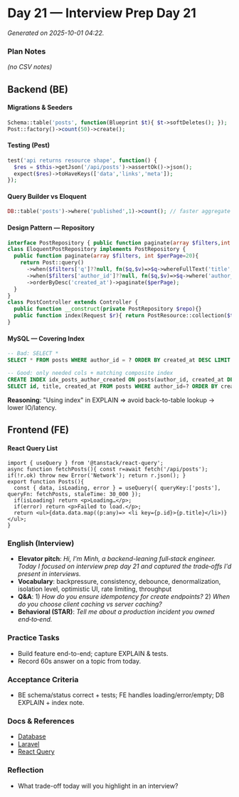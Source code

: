 # Day 21 — Interview Prep Day 21

_Generated on 2025-10-01 04:22._

### Plan Notes
_(no CSV notes)_

## Backend (BE)

#### Migrations & Seeders
```php
Schema::table('posts', function(Blueprint $t){ $t->softDeletes(); });
Post::factory()->count(50)->create();
```

#### Testing (Pest)
```php
test('api returns resource shape', function() {
  $res = $this->getJson('/api/posts')->assertOk()->json();
  expect($res)->toHaveKeys(['data','links','meta']);
});
```

#### Query Builder vs Eloquent
```php
DB::table('posts')->where('published',1)->count(); // faster aggregate
```

#### Design Pattern — Repository
```php
interface PostRepository { public function paginate(array $filters,int $perPage=20): \Illuminate\Contracts\Pagination\LengthAwarePaginator; }
class EloquentPostRepository implements PostRepository {
  public function paginate(array $filters, int $perPage=20){
    return Post::query()
      ->when($filters['q']??null, fn($q,$v)=>$q->whereFullText('title',$v))
      ->when($filters['author_id']??null, fn($q,$v)=>$q->where('author_id',$v))
      ->orderByDesc('created_at')->paginate($perPage);
  }
}
class PostController extends Controller {
  public function __construct(private PostRepository $repo){}
  public function index(Request $r){ return PostResource::collection($this->repo->paginate($r->all())); }
}
```

#### MySQL — Covering Index
```sql
-- Bad: SELECT *
SELECT * FROM posts WHERE author_id = ? ORDER BY created_at DESC LIMIT 20;

-- Good: only needed cols + matching composite index
CREATE INDEX idx_posts_author_created ON posts(author_id, created_at DESC);
SELECT id, title, created_at FROM posts WHERE author_id=? ORDER BY created_at DESC LIMIT 20;
```
**Reasoning**: "Using index" in EXPLAIN => avoid back-to-table lookup → lower IO/latency.


## Frontend (FE)

#### React Query List
```tsx
import { useQuery } from '@tanstack/react-query';
async function fetchPosts(){ const r=await fetch('/api/posts'); if(!r.ok) throw new Error('Network'); return r.json(); }
export function Posts(){
  const { data, isLoading, error } = useQuery({ queryKey:['posts'], queryFn: fetchPosts, staleTime: 30_000 });
  if(isLoading) return <p>Loading…</p>;
  if(error) return <p>Failed to load.</p>;
  return <ul>{data.data.map((p:any)=> <li key={p.id}>{p.title}</li>)}</ul>;
}
```

### English (Interview)
- **Elevator pitch**: *Hi, I'm Minh, a backend-leaning full‑stack engineer. Today I focused on interview prep day 21 and captured the trade‑offs I'd present in interviews.*
- **Vocabulary**: backpressure, consistency, debounce, denormalization, isolation level, optimistic UI, rate limiting, throughput
- **Q&A**: 1) *How do you ensure idempotency for create endpoints?*  2) *When do you choose client caching vs server caching?*
- **Behavioral (STAR)**: *Tell me about a production incident you owned end‑to‑end.*


### Practice Tasks
- Build feature end-to-end; capture EXPLAIN & tests.
- Record 60s answer on a topic from today.

### Acceptance Criteria
- BE schema/status correct + tests; FE handles loading/error/empty; DB EXPLAIN + index note.

### Docs & References
- [Database](https://dev.mysql.com/doc/)
- [Laravel](https://laravel.com/docs)
- [React Query](https://tanstack.com/query/latest)

### Reflection
- What trade-off today will you highlight in an interview?